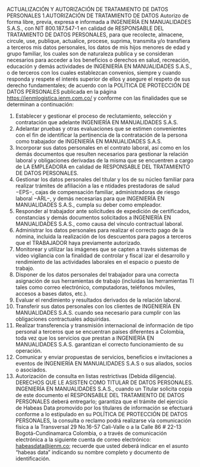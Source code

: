 ACTUALIZACIÓN Y AUTORIZACIÓN DE TRATAMIENTO DE DATOS PERSONALES
1.AUTORIZACIÓN DE TRATAMIENTO DE DATOS
Autorizo de forma libre, previa, expresa e informada a INGENIERÍA EN MANUALIDADES S.A.S., con NIT 800.187.547-1 en calidad de
RESPONSABLE DEL TRATAMIENTO DE DATOS PERSONALES, para que recolecte, almacene, circule, use, publique, actualice, procese, suprima, transmita y/o
transfiera a terceros mis datos personales, los datos de mis hijos menores de edad y grupo familiar, los cuales son de naturaleza publica y se consideran
necesarios para acceder a los beneficios o derechos en salud, recreación, educación y demás actividades de INGENIERÍA EN MANUALIDADES S.A.S., o de
terceros con los cuales establezcan convenios, siempre y cuando responda y respete el interés superior de ellos y asegure el respeto de sus derecho
fundamentales; de acuerdo con la POLÍTICA DE PROTECCIÓN DE DATOS PERSONALES publicada en la página https://ienmlogistica.ienm.com.co/ y conforme
con las finalidades que se determinan a continuación:
1. Establecer y gestionar el proceso de reclutamiento, selección y contratación que adelante INGENIERÍA EN MANUALIDADES S.A.S.
2. Adelantar pruebas y otras evaluaciones que se estimen convenientes con el fin de identificar la pertinencia de la contratación de la persona como trabajador
de INGENIERÍA EN MANUALIDADES S.A.S.
3. Incorporar sus datos personales en el contrato laboral, así como en los demás documentos que resulten necesarios para gestionar la relación laboral y
obligaciones derivadas de la misma que se encuentren a cargo de LA EMPLEADORA en calidad de RESPONSABLE DEL TRATAMIENTO DE DATOS
PERSONALES.
4. Gestionar los datos personales del titular y los de su núcleo familiar para realizar trámites de afiliación a las e ntidades prestadoras de salud −EPS−, cajas de
compensación familiar, administradoras de riesgo laboral −ARL−, y demás necesarias para que INGENIERÍA EN MANUALIDADES S.A.S., cumpla su deber
como empleador.
5. Responder al trabajador ante solicitudes de expedición de certificados, constancias y demás documentos solicitados a INGENIERÍA EN MANUALIDADES
S.A.S., como causa del vínculo contractual laboral.
6. Administrar los datos personales para realizar el correcto pago de la nómina, incluida la realización de los descuentos para pagos a terceros que el
TRABAJADOR haya previamente autorizado.
7. Monitorear y utilizar las imágenes que se capten a través sistemas de video vigilancia con la finalidad de controlar y fiscal izar el desarrollo y rendimiento de
las actividades laborales en el espacio o puesto de trabajo.
8. Disponer de los datos personales del trabajador para una correcta asignación de sus herramientas de trabajo (incluidas las herramientas TI tales como correo
electrónico, computadoras, teléfonos móviles, accesos a bases datos, etc.).
9. Evaluar el rendimiento y resultados derivados de la relación laboral.
10. Transferir sus datos personales con los clientes de INGENIERÍA EN MANUALIDADES S.A.S. cuando sea necesario para cumplir con las obligaciones
contractuales adquiridas.
11. Realizar transferencia y transmisión internacional de información de tipo personal a terceros que se encuentran países diferentes a Colombia, toda vez que
los servicios que prestan a INGENIERÍA EN MANUALIDADES S.A.S. garantizan el correcto funcionamiento de su operación.
12. Comunicar y enviar propuestas de servicios, beneficios e invitaciones a eventos de INGENIERÍA EN MANUALIDADES S.A.S o sus aliados, socios o asociados.
13. Autorización de consulta en listas restrictivas (Debida diligencia).
DERECHOS QUE LE ASISTEN COMO TITULAR DE DATOS PERSONALES. INGENIERÍA EN MANUALIDADES S.A.S., cuando un Titular solicita copia de este documento el
RESPONSABLE DEL TRATAMIENTO DE DATOS PERSONALES deberá entregarlo; garantiza que el trámite del ejercicio de Habeas Data promovido por los titulares de
información se efectuará conforme a lo estipulado en su POLÍTICA DE PROTECCIÓN DE DATOS PERSONALES, la consulta o reclamo podrá realizarse vía comunicación
física a la Transversal 29 No.16-57 Cali-Valle o a la Calle 86 # 22-13 Bogotá-Cundinamarca Colombia, o a través de comunicación electrónica a la siguiente cuenta de
correo electrónico: habeasdata@ienm.co; recuerde que usted deberá indicar en el asunto “habeas data” indicando su nombre completo y documento de identificación.